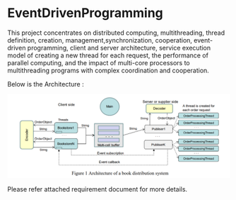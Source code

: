 # EventDrivenProgramming

This project concentrates on distributed computing, multithreading, thread definition, creation, management,synchronization, cooperation, event-driven programming, client and server architecture, service execution model of creating a new thread for each request, the performance of parallel computing, and the impact of multi-core processors to multithreading programs with complex coordination and cooperation. 

Below is the Architecture :


![alt text](Architecture.PNG "Title")
















Please refer attached requirement document for more details.
